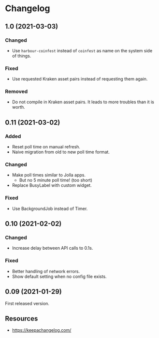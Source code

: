 # Changelog

## 1.0 (2021-03-03)

### Changed

- Use `harbour-coinfest` instead of `coinfest` as name on the system
  side of things.

### Fixed

- Use requested Kraken asset pairs instead of requesting them again.

### Removed

- Do not compile in Kraken asset pairs.  It leads to more troubles than
  it is worth.

## 0.11 (2021-03-02)

### Added

- Reset poll time on manual refresh.
- Naive migration from old to new poll time format.

### Changed

- Make poll times similar to Jolla apps.
    - But no 5 minute poll time! (too short)
- Replace BusyLabel with custom widget.

### Fixed

- Use BackgroundJob instead of Timer.

## 0.10 (2021-02-02)

### Changed

- Increase delay between API calls to 0.1s.

### Fixed

- Better handling of network errors.
- Show default setting when no config file exists.

## 0.09 (2021-01-29)

First released version.

## Resources

- https://keepachangelog.com/
